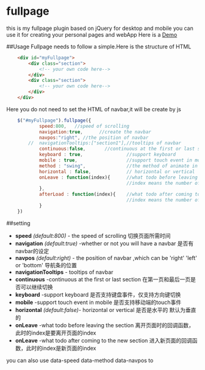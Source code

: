 fullpage
=================================================================
this is my fullpage plugin based on jQuery for desktop and mobile
you can use it for creating your personal pages and webApp
Here is a  [Demo](http://jiangshanmeta.github.io/myWork/org/myFullpage/myFullpage.html)

##Usage
Fullpage needs to follow a simple.Here is the structure of HTML
```html
	<div id="myFullpage">
		<div class="section">
			<!-- your own code here-->
		</div>
		<div class="section">
			<!-- your own code here-->
		</div>		
	</div>
```
Here you do not need to set the HTML of navbar,it will be create by js

```js
	$("#myFullpage").fullpage({
			speed:800,   //speed of scrolling
			navigation:true,	  //create the navbar
			navpos:"right",	//the position of navbar
		//	navigationTooltips:["section1"],//tooltips of navbar
			continuous:false,		//continuous at the first or last section
			keyboard : true,				//support keyboard
			mobile : true,					//support touch event in mobile
			method : "swing",				//the method of animate in jQuery
			horizontal : false,				// horizontal or vertical
			onLeave : function(index){		//what todo before leaving the section
											//index means the number of current section
			},
			afterLoad : function(index){	//what todo after coming to the new section 
											//index means the number of current section
			}
	})

```

##setting

- **speed**  *(default:800)* - the speed of scrolling 切换页面所需时间
- **navigation** *(default:true)*  -whether or not you will have a navbar 是否有navbar的设定
- **navpos** *(default:right)* - the position of navbar ,which can be 'right' 'left' or 'bottom' 导航条的位置
- **navigationTooltips** - tooltips of navbar 
- **continuous**   -continuous at the first or last section 在第一页和最后一页是否可以继续切换
- **keyboard** -support keyboard 是否支持键盘事件，仅支持方向键切换
- **mobile** -support touch event in mobile 是否支持移动端的touch事件
- **horizontal** *(default:false)*- horizontal or vertical 是否是水平的 默认为垂直的
- **onLeave** -what todo before leaving the section 离开页面时的回调函数，此时的index是要离开页面的index
- **onLeave** -what todo after coming to the new section  进入新页面的回调函数，此时的index是新页面的index

you can also use data-speed data-method data-navpos to 